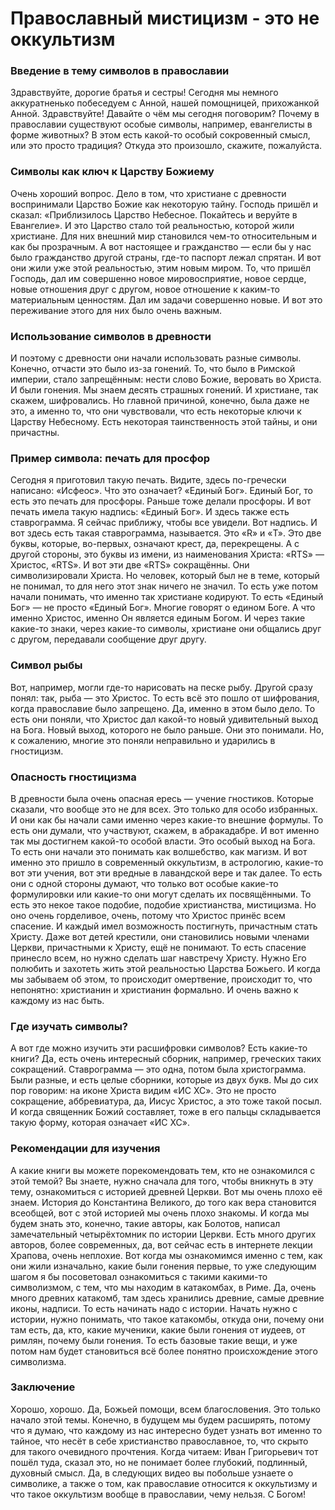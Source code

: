 # Православный мистицизм - это не оккультизм

### Введение в тему символов в православии  
Здравствуйте, дорогие братья и сестры! Сегодня мы немного аккуратненько побеседуем с Анной, нашей помощницей, прихожанкой Анной. Здравствуйте! Давайте о чём мы сегодня поговорим? Почему в православии существуют особые символы, например, евангелисты в форме животных? В этом есть какой-то особый сокровенный смысл, или это просто традиция? Откуда это произошло, скажите, пожалуйста.

### Символы как ключ к Царству Божиему  
Очень хороший вопрос. Дело в том, что христиане с древности воспринимали Царство Божие как некоторую тайну. Господь пришёл и сказал: «Приблизилось Царство Небесное. Покайтесь и веруйте в Евангелие». И это Царство стало той реальностью, которой жили христиане. Для них внешний мир становился чем-то относительным и как бы прозрачным. А вот настоящее и гражданство — если бы у нас было гражданство другой страны, где-то паспорт лежал спрятан. И вот они жили уже этой реальностью, этим новым миром. То, что пришёл Господь, дал им совершенно новое мировосприятие, новое сердце, новые отношения друг с другом, новое отношение к каким-то материальным ценностям. Дал им задачи совершенно новые. И вот это переживание этого для них было очень важным.

### Использование символов в древности  
И поэтому с древности они начали использовать разные символы. Конечно, отчасти это было из-за гонений. То, что было в Римской империи, стало запрещённым: нести слово Божие, веровать во Христа. И были гонения. Мы знаем десять страшных гонений. И христиане, так скажем, шифровались. Но главной причиной, конечно, была даже не это, а именно то, что они чувствовали, что есть некоторые ключи к Царству Небесному. Есть некоторая таинственность этой тайны, и они причастны.

### Пример символа: печать для просфор  
Сегодня я приготовил такую печать. Видите, здесь по-гречески написано: «Исфеос». Что это означает? «Единый Бог». Единый Бог, то есть это печать для просфоры. Раньше тоже делали просфоры. И вот печать имела такую надпись: «Единый Бог». И здесь также есть ставрограмма. Я сейчас приближу, чтобы все увидели. Вот надпись. И вот здесь есть такая ставрограмма, называется. Это «R» и «T». Это две буквы, которые, во-первых, означают крест, да, перекрещены. А с другой стороны, это буквы из имени, из наименования Христа: «RTS» — Христос, «RTS». И вот эти две «RTS» сокращённы. Они символизировали Христа. Но человек, который был не в теме, который не понимал, то для него этот знак ничего не значил. То есть уже потом начали понимать, что именно так христиане кодируют. То есть «Единый Бог» — не просто «Единый Бог». Многие говорят о едином Боге. А что именно Христос, именно Он является единым Богом. И через такие какие-то знаки, через какие-то символы, христиане они общались друг с другом, передавали сообщение друг другу.

### Символ рыбы  
Вот, например, могли где-то нарисовать на песке рыбу. Другой сразу понял: так, рыба — это Христос. То есть всё это пошло от шифрования, когда православие было запрещено. Да, именно в этом было дело. То есть они поняли, что Христос дал какой-то новый удивительный выход на Бога. Новый выход, которого не было раньше. Они это понимали. Но, к сожалению, многие это поняли неправильно и ударились в гностицизм.

### Опасность гностицизма  
В древности была очень опасная ересь — учение гностиков. Которые сказали, что вообще это не для всех. Это только для особо избранных. И они как бы начали сами именно через какие-то внешние формулы. То есть они думали, что участвуют, скажем, в абракадабре. И вот именно так мы достигнем какой-то особой власти. Это особый выход на Бога. То есть они начали это понимать как волшебство, как магизм. И вот именно это пришло в современный оккультизм, в астрологию, какие-то вот эти учения, вот эти вредные в лавандской вере и так далее. То есть они с одной стороны думают, что только вот особые какие-то формулировки или какие-то они могут сделать их посвящёнными. То есть это некое такое подобие, подобие христианства, мистицизма. Но оно очень горделивое, очень, потому что Христос принёс всем спасение. И каждый имел возможность постигнуть, причастным стать Христу. Даже вот детей крестили, они становились новыми членами Церкви, причастными к Христу, ещё не понимают. То есть спасение принесло всем, но нужно сделать шаг навстречу Христу. Нужно Его полюбить и захотеть жить этой реальностью Царства Божьего. И когда мы забываем об этом, то происходит омертвение, происходит то, что непонятно: христианин и христианин формально. И очень важно к каждому из нас быть.

### Где изучать символы?  
А вот где можно изучить эти расшифровки символов? Есть какие-то книги? Да, есть очень интересный сборник, например, греческих таких сокращений. Ставрограмма — это одна, потом была христограмма. Были разные, и есть целые сборники, которые из двух букв. Мы до сих пор говорим: на иконе Христа видим «ИС ХС». Это не просто сокращение, аббревиатура, да, Иисус Христос, а это тоже такой посыл. И когда священник Божий составляет, тоже в его пальцы складывается такую форму, которая означает «ИС ХС».

### Рекомендации для изучения  
А какие книги вы можете порекомендовать тем, кто не ознакомился с этой темой? Вы знаете, нужно сначала для того, чтобы вникнуть в эту тему, ознакомиться с историей древней Церкви. Вот мы очень плохо её знаем. История до Константина Великого, до того как вера становится всеобщей, вот с этой историей мы очень плохо знакомы. И когда мы будем знать это, конечно, такие авторы, как Болотов, написал замечательный четырёхтомник по истории Церкви. Есть много других авторов, более современных, да, вот сейчас есть в интернете лекции Храпова, очень неплохие. Вот когда мы ознакомимся именно с тем, как они жили изначально, какие были гонения первые, то уже следующим шагом я бы посоветовал ознакомиться с такими какими-то символизмом, с тем, что мы находим в катакомбах, в Риме. Да, очень много древних катакомб, там здесь хранились древние, самые древние иконы, надписи. То есть начинать надо с истории. Начать нужно с истории, нужно понимать, что такое катакомбы, откуда они, почему они там есть, да, кто, какие мученики, какие были гонения от иудеев, от римлян, почему были гонения. То есть базовые такие вещи, и уже потом нам будет становиться всё более понятно происхождение этого символизма.

### Заключение  
Хорошо, хорошо. Да, Божьей помощи, всем благословения. Это только начало этой темы. Конечно, в будущем мы будем расширять, потому что я думаю, что каждому из нас интересно будет узнать вот именно то тайное, что несёт в себе христианство православное, то, что скрыто для такого очевидного прочтения. Когда читаем: Иван Григорьевич тот пошёл туда, сказал это, но не понимает более глубокий, подлинный, духовный смысл. Да, в следующих видео вы побольше узнаете о символике, а также о том, как православие относится к оккультизму и что такое оккультизм вообще в православии, чему нельзя. С Богом!


